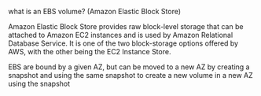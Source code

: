 

what is an EBS volume?  (Amazon Elastic Block Store)

Amazon Elastic Block Store provides raw block-level storage that can be attached to Amazon EC2 instances and is used by Amazon Relational Database Service. It is one of the two block-storage options offered by AWS, with the other being the EC2 Instance Store.

EBS are bound by a given AZ, but can be moved to a new AZ by creating a snapshot and using the same snapshot to create a new volume in a new AZ using the snapshot






